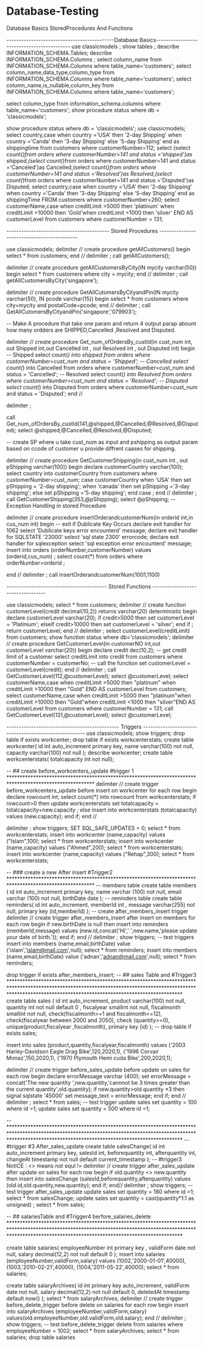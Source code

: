 # Database-Testing
Database Basics StoredProcedures And Functions

--------------------------------------------Database Basics-------------------------------------------
use classicmodels ;
show tables ; 
describe INFORMATION_SCHEMA.Tables;
describe INFORMATION_SCHEMA.Columns ;
select column_name from INFORMATION_SCHEMA.Columns where table_name='customers';
select column_name,data_type,column_type from INFORMATION_SCHEMA.Columns where table_name='customers';
select column_name,is_nullable,column_key from INFORMATION_SCHEMA.Columns where table_name='customers';

select column_type from information_schema.columns where table_name='customers';
show procedure status where db = 'classicmodels';

show procedure status where db = 'classicmodels';
use classicmodels;
select country,case
when country ='USA' then '2-day Shipping'
when country ='Canda' then '3-day Shipping'
else '5-day Shipping'
end as shippingtime from customers where customerNumber=112;
select (select count(*)from orders where customerNumber=141 and status ='shipped')as shipped,(select count(*)from orders where customerNumber=141 and status ='Canceled')as Cancelled,(select count(*)from orders where customerNumber=141 and status ='Resolved')as Resolved,(select count(*)from orders where customerNumber=141 and status ='Disputed')as Disputed;
select country,case when country ='USA' then '2-day Shipping' when country ='Canda' then '3-day Shipping' else '5-day Shipping' end as shippingTime FROM customers where customerNumber=260;
select customerName,case when creditLimit >5000 then 'platinum' when creditLimit >10000  then 'Gold'when creditLimit <1000 then 'silver' END AS customerLevel from customers where customerNumber = 131; 

------------------------------------------ Stored Procedures --------------------------------------------

use classicmodels;
delimiter //
create procedure getAllCustomers()
begin
select * from customers;
end //
delimiter ;
call getAllCustomers();

delimiter //
create procedure getAllCustomersByCity(IN mycity varchar(50))
begin
   select * from customers where city = mycity;
end //
delimiter ;
call getAllCustomersByCity('singapore');

delimiter //
create procedure GetAllCutomersByCityandPin(IN mycity varchar(50), IN pcode varchar(15))
begin
select * from customers where city=mycity and postalCode=pcode; 
end //
delimiter ;
call GetAllCutomersByCityandPin('singapore','079903');

-- Make A procedure that take one param and return 4 output parap abount how many ordders are SHIPPED,Cancelled ,Resolved and Disputed.

delimiter //
create procedure Get_num_ofOrdersBy_custId(in cust_num int, out Shipped int,out Cancelled int , out Resolved int , out Disputed int)
begin
-- Shipped
select count(*) into shipped from orders where customerNumber=cust_num and status = 'Shipped';
-- Cancelled
select count(*) into Cancelled from orders where customerNumber=cust_num and status = 'Cancelled';
-- Resolved
select count(*) into Resolved from orders where customerNumber=cust_num and status = 'Resolved';
-- Disputed
select count(*) into Disputed from orders where customerNumber=cust_num and status = 'Disputed';
end //

delimiter ;

call Get_num_ofOrdersBy_custId(141,@shipped,@Cancelled,@Resolved,@Disputed);
select @shipped,@Cancelled,@Resolved,@Disputed;

-- create SP where u take cust_num as input and pshipping as output param based on ccode of customer u provide diffrent caases for shipping.

delimiter //
create procedure GetCustomerShipping(in cust_num int , out pShipping varchar(100))
begin
declare customerCountry varchar(100);
select country into customerCountry from customers where customerNumber=cust_num;
case customerCountry
when 'USA' then 
set pShipping = '2-day shipping';
when 'canada' then 
set pShipping ='3-day shipping';
else
set pShipping ='5-day shipping';
end case ;
end //
delimiter ;
call GetCustomerShipping(353,@pShipping);
select @pShipping;
-- Exception Handling in stored Procedure

delimiter //
create procedure insertOrderandcustomerNum(in orderid int,in cus_num int)
begin
-- exit if Dublicate Key Occurs
declare exit handler for 1062 select 'Dublicate keys error encounterd' message;
declare exit handler for SQLSTATE '23000' select 'sql state 2300' errorcode;
declare exit handler for sqlexception select 'sql exception error encounterd' message;
insert into orders (orderNumber,customerNumber) values (orderid,cus_num) ;
select count(*) from orders where orderNumber=orderid ;

end //
delimiter ;
call insertOrderandcustomerNum(1001,1100)

----------------------------------------- Stored Functions ----------------------------------

use classicmodels;
select * from customers;
delimiter //
create function customerLevel(credit decimal(10,2)) returns varchar(20)
deterministic
begin
    declare customerLevel varchar(20);
if credit>5000
then set customerLevel = 'Platinium';
elseif credit>10000 
then set customerLevel = 'silver';
end if ;
return customerLevel;
end //
delimiter ;
select customerLevel(creditLimit) from customers;
show function status where db='classicmodels';
delimiter //
create procedure GetCustomerLevel(in customerNO int,out customerLevel varchar(20))
begin
declare credit dec(10,2);
-- get credit limit of a customer 
select creditLimit into credit from customers where customerNumber = customerNo;
-- call the function
set customerLevel = customerLevel(credit);
end //
delimiter ;
call GetCustomerLevel(112,@customerLevel);
select @customerLevel;
select customerName,case when creditLimit >5000 then "platinum" when creditLimit >10000  then "Gold" END AS customerLevel from customers; 
select customerName,case when creditLimit >5000 then "platinum"when creditLimit >10000  then "Gold"when creditLimit <1000 then "silver"END AS customerLevel from customers where customerNumber = 131; 
call GetCustomerLevel(131,@customerLevel);
select @customerLevel;

---------------------------------------------- Triggers ------------------------------------------------------
use classicmodels;
show triggers;
drop table if exists workcenter;
drop table if exists workcenterstats;
create table workcenter(
id int auto_increment primary key,
name varchar(100) not null,
capacity varchar(100) not null
);
describe workcenter;
create table workcenterstats(
totalcapacity int not null);

-- ## create before_workcenters_update #trigger 1 ********************************************************************************************************
delimiter //
create trigger before_workcenters_update before insert on workcenter for each row 
begin
declare rowcount int;
select count(*) into rowcount from workcenterstats;
if rowcount>0 then
update workcenterstats set totalcapacity = totalcapacity+new.capacity ;
else 
insert into workcenterstats (totalcapacity) values (new.capacity);
end if; 
end //

delimiter ;
show triggers;
SET SQL_SAFE_UPDATES = 0;
select * from workcenterstats;
insert into workcenter (name,capacity) values ("Islam",100); 
select * from workcenterstats;
insert into workcenter (name,capacity) values ("Ahmed",200);
select * from workcenterstats;
insert into workcenter (name,capacity) values ("Rehap",300); 
select * from workcenterstats;

-- ### create a new After insert #Trigger2 ********************************************************************************************************
 -- members table
create table members (
id int auto_increment primary key,
name varchar (100) not null,
email varchar (100) not null,
birthDate date 
);
-- reminders table 
create table reminders(
id int auto_increment,
memberId int ,
message varchar(255) not null,
primary key (id,memberId)
);
-- create after_members_insert trigger 
delimiter //
create trigger after_members_insert after insert on members for each row 
begin 
if new.birthDate is null then 
insert into reminders (memberId,message) values (new.id,concat('Hi',' ',new.name,'please update your date of birth.'));
end if;
end //
delimiter ;
show triggers;
-- test triggers 
insert into members (name,email,birthDate) value ('islam','islam@mail.com',null);
select * from reminders;
insert into members (name,email,birthDate) value ('adnan','adnan@mail.com',null);
select * from reminders;

drop trigger if exists after_members_insert;
-- ## sales Table and #Trigger3  ****************************************************************************************************************************************************************************************************************
create table sales (
id int auto_increment,
product varchar(100) not null,
quantity int not null default 0 ,
fiscalyear smallint not null,
fiscalmonth smallint not null,
check(fiscalmonth>=1 and fiscalmonth<=12),
check(fiscalyear between 2000 and 2050),
check (quantity>=0),
unique(product,fiscalyear ,fiscalmonth),
primary key (id)
);
-- drop table if exists sales;

insert into sales (product,quantity,fiscalyear,fiscalmonth) values
('2003 Harley-Davidson Eagle Drag Bike',120,2020,1),
 ('1996 Corvair Monaz',150,2020,1),
('1970 Plymouth Hemi cuda Bike',200,2020,1);

delimiter //
create trigger before_sales_update before update on sales for each row 
begin
declare errorMessage varchar (400);
set errorMessage = concat('The new quantity ',new.quantity,'cannnot be 3 times greater than the current quantity',old.quantity);
if new.quantity>old.quantity *3 then 
signal sqlstate '45000' set message_text = errorMessage;
end if;
end //
delimiter ;
select * from sales;
-- test trigger 
update sales set quantity = 100 where id =1;
update sales set quantity = 500 where id =1;

-- ****************************************************************************************************************************************************************************************************************
-- #trigger #3 After_sales_update 
create table salesChange(
id int auto_increment primary key,
salesId int,
beforequantity int,
afterquantity int,
changeAt timestamp not null default current_timestamp
);
-- #trigger3 NotiCE : <> means not equl !=
delimiter //
create trigger after_sales_update after update on sales for each row
begin 
if old.quantity <> new.quantity then
insert into salesChange (salesId,beforequantity,afterquantity) values (old.id,old.quantity,new.quantity);
end if;
end//
delimiter ;
show triggers;
-- test trigger after_sales_update
update sales set quantity = 180 where id =1;
select * from salesChange;
update sales set quantity = cast(quantity*1.1 as unsigned) ;
select * from sales;


-- ## salariesTable and #Trigger4 berfore_salaries_delete  ****************************************************************************************************************************************************************************************************************

create table salaries(
employeeNumber int primary key ,
validForm date not null,
salary decimal(12,2) not null default 0
);
insert into salaries (employeeNumber,validForm,salary) values
(1002,'2000-01-01',40000),
(1003,'2010-02-21',40000),
(1004,'2011-05-22',40000);
select * from salaries;

create table salaryArchives(
id int primary key auto_increment,
validForm date not null,
salary decimal(12,2) not null default 0,
deletedAt timestamp default now()
);
select * from salaryArchives;
delimiter //
create trigger before_delete_trigger before delete on salaries for each row
begin
insert into salaryArchives (employeeNumber,validForm,salary) values(old.employeeNumber,old.validForm,old.salary);
end //
delimiter ;
show triggers;
-- test before_delete_trigger 
delete from salaries where employeeNumber = 1002;
select * from salaryArchives;
select * from salaries;
drop table salaries

